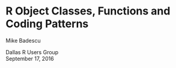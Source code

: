 # R Object Classes, Functions and Coding Patterns

Mike Badescu

Dallas R Users Group  
September 17, 2016

